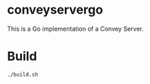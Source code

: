 conveyservergo
==============

This is a Go implementation of a Convey Server.

Build
=====

    ./build.sh
